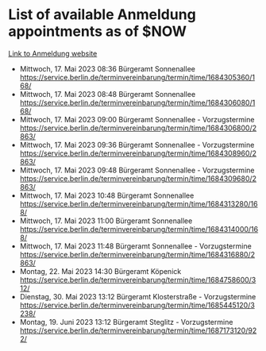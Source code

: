 # List of available Anmeldung appointments as of $NOW
[Link to Anmeldung website](https://service.berlin.de/terminvereinbarung/termin/tag.php?termin=1&anliegen[]=120686&dienstleisterlist=122210,122217,327316,122219,327312,122227,327314,122231,327346,122243,327348,122254,122252,329742,122260,329745,122262,329748,122271,327278,122273,327274,122277,327276,330436,122280,327294,122282,327290,122284,327292,122291,327270,122285,327266,122286,327264,122296,327268,150230,329760,122297,327286,122294,327284,122312,329763,122314,329775,122304,327330,122311,327334,122309,327332,317869,122281,327352,122279,329772,122283,122276,327324,122274,327326,122267,329766,122246,327318,122251,327320,122257,327322,122208,327298,122226,327300&herkunft=http%3A%2F%2Fservice.berlin.de%2Fdienstleistung%2F120686%2F)
- Mittwoch, 17. Mai 2023 08:36 Bürgeramt Sonnenallee https://service.berlin.de/terminvereinbarung/termin/time/1684305360/168/
- Mittwoch, 17. Mai 2023 08:48 Bürgeramt Sonnenallee https://service.berlin.de/terminvereinbarung/termin/time/1684306080/168/
- Mittwoch, 17. Mai 2023 09:00 Bürgeramt Sonnenallee - Vorzugstermine https://service.berlin.de/terminvereinbarung/termin/time/1684306800/2863/
- Mittwoch, 17. Mai 2023 09:36 Bürgeramt Sonnenallee - Vorzugstermine https://service.berlin.de/terminvereinbarung/termin/time/1684308960/2863/
- Mittwoch, 17. Mai 2023 09:48 Bürgeramt Sonnenallee - Vorzugstermine https://service.berlin.de/terminvereinbarung/termin/time/1684309680/2863/
- Mittwoch, 17. Mai 2023 10:48 Bürgeramt Sonnenallee https://service.berlin.de/terminvereinbarung/termin/time/1684313280/168/
- Mittwoch, 17. Mai 2023 11:00 Bürgeramt Sonnenallee https://service.berlin.de/terminvereinbarung/termin/time/1684314000/168/
- Mittwoch, 17. Mai 2023 11:48 Bürgeramt Sonnenallee - Vorzugstermine https://service.berlin.de/terminvereinbarung/termin/time/1684316880/2863/
- Montag, 22. Mai 2023 14:30 Bürgeramt Köpenick https://service.berlin.de/terminvereinbarung/termin/time/1684758600/312/
- Dienstag, 30. Mai 2023 13:12 Bürgeramt Klosterstraße - Vorzugstermine https://service.berlin.de/terminvereinbarung/termin/time/1685445120/3238/
- Montag, 19. Juni 2023 13:12 Bürgeramt Steglitz - Vorzugstermine https://service.berlin.de/terminvereinbarung/termin/time/1687173120/922/
